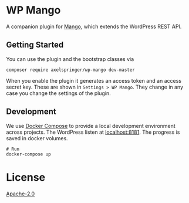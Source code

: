 # WP Mango 

A companion plugin for [Mango](https://github.com/axelspringer/mango), which extends the WordPress REST API.

## Getting Started

You can use the plugin and the bootstrap classes via

```
composer require axelspringer/wp-mango dev-master
```

When you enable the plugin it generates an access token and an access secret key. These are shown in `Settings > WP Mango`. They change in any case you change the settings of the plugin.

## Development

We use [Docker Compose](https://docs.docker.com/compose/) to provide a local development environment across projects. The WordPress listen at [localhost:8181](http://localhost:8181/wp-admin). The progress is saved in docker volumes.

```
# Run
docker-compose up
```

# License
[Apache-2.0](/LICENSE)
